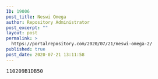 ```yaml
---
ID: 19006
post_title: Neswi Omega
author: Repository Administrator
post_excerpt: ""
layout: post
permalink: >
  https://portalrepository.com/2020/07/21/neswi-omega-2/
published: true
post_date: 2020-07-21 13:11:58
---
```

<pre>110209B1DB50</pre>